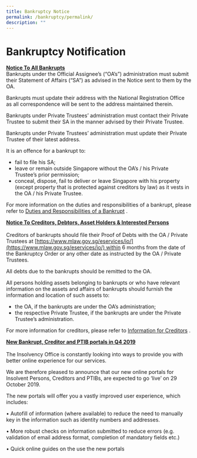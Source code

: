 ```yaml
---
title: Bankruptcy Notice
permalink: /bankruptcy/permalink/
description: ""
---
```

# **Bankruptcy Notification**

<u><b>Notice To All Bankrupts</b></u><br> 
Bankrupts under the Official Assignee’s (“OA’s”) administration must submit their Statement of Affairs (“SA”) as advised in the Notice sent to them by the OA.

Bankrupts must update their address with the National Registration Office as all correspondence will be sent to the address maintained therein.

Bankrupts under Private Trustees’ administration must contact their Private Trustee to submit their SA in the manner advised by their Private Trustee.

Bankrupts under Private Trustees’ administration must update their Private Trustee of their latest address.

It is an offence for a bankrupt to:

*   fail to file his SA;
*   leave or remain outside Singapore without the OA’s / his Private Trustee’s prior permission;
*   conceal, dispose, fail to deliver or leave Singapore with his property (except property that is protected against creditors by law) as it vests in the OA / his Private Trustee.

For more information on the duties and responsibilities of a bankrupt, please refer to [Duties and Responsibilities of a Bankrupt](https://io.mlaw.gov.sg/bankruptcy/information-for-bankrupts/impact-of-bankruptcy/responsibilities-and-rights/) .

<u><b>Notice To Creditors, Debtors, Asset Holders & Interested Persons</b></u><br>  
Creditors of bankrupts should file their Proof of Debts with the OA / Private Trustees at [https://www.mlaw.gov.sg/eservices/io/](https://www.mlaw.gov.sg/eservices/io/) within 6 months from the date of the Bankruptcy Order or any other date as instructed by the OA / Private Trustees.

All debts due to the bankrupts should be remitted to the OA.

All persons holding assets belonging to bankrupts or who have relevant information on the assets and affairs of bankrupts should furnish the information and location of such assets to:

*   the OA, if the bankrupts are under the OA’s administration;
*   the respective Private Trustee, if the bankrupts are under the Private Trustee’s administration.

For more information for creditors, please refer to [Information for Creditors](https://io.mlaw.gov.sg/bankruptcy/information-for-stakeholders/information-for-creditors/) .

<u><b>New Bankrupt, Creditor and PTIB portals in Q4 2019</b></u><br>  
The Insolvency Office is constantly looking into ways to provide you with better online experience for our services.

We are therefore pleased to announce that our new online portals for Insolvent Persons, Creditors and PTIBs, are expected to go ‘live’ on 29 October 2019.

The new portals will offer you a vastly improved user experience, which includes:

• Autofill of information (where available) to reduce the need to manually key in the information such as identity numbers and addresses.

• More robust checks on information submitted to reduce errors (e.g. validation of email address format, completion of mandatory fields etc.)

• Quick online guides on the use the new portals